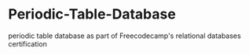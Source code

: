# Periodic-Table-Database
periodic table database as part of Freecodecamp's relational databases certification

